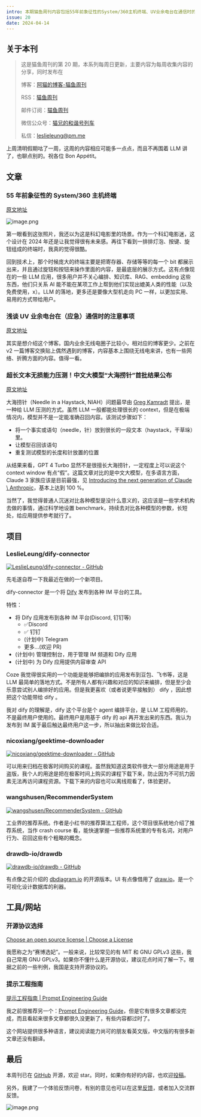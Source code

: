 ```yaml
---
intro: 本期猫鱼周刊内容包括55年前象征性的System/360主机终端、UV业余电台在通信时的注意事项以及大海捞针问题中文大模型首批结果公布。此外，介绍了最近的项目和一些工具/网站。
issue: 20
date: 2024-04-14
---
```


## 关于本刊

> 这是猫鱼周刊的第 20 期，本系列每周日更新，主要内容为每周收集内容的分享，同时发布在
>
> 博客：[阿猫的博客-猫鱼周刊](https://ameow.xyz/categories/weekly)
>
> RSS：[猫鱼周刊](https://ameow.xyz/feed/categories/weekly.xml)
>
> 邮件订阅：[猫鱼周刊](https://quail.ink/ameow)
>
> 微信公众号：[猫兄的和谐号列车](http://img.ameow.xyz/202401141448662.png)
>
> 私信：[leslieleung@pm.me](mailto:leslieleung@pm.me)

上周清明假期咕了一周，这周的内容相应可能多一点点，而且不再围着 LLM 讲了，也聊点别的。祝各位 Bon Appétit。

## 文章

### 55 年前象征性的 System/360 主机终端

[原文地址](https://www.righto.com/2019/04/iconic-consoles-of-ibm-system360.html)

![image.png](https://img.ameow.xyz/202404141930422.png)

第一眼看到这张照片，我还以为这是科幻电影里的场景。作为一个科幻电影迷，这个设计在 2024 年还是让我觉得很有未来感。再往下看到一排排灯泡、按键、旋钮组成的终端时，我真的觉得很酷。

回到技术上，那个时候庞大的终端主要是把寄存器、存储等等的每一个 bit 都展示出来，并且通过旋钮和按钮来操作里面的内容，是最底层的展示方式。这有点像现在的一些 LLM 应用，很多用户并不关心编排、知识库、RAG、embedding 这些东西，他们只关系 AI 能不能在某项工作上帮到他们实现出媲美人类的性能（以及免费使用，x）。LLM 的落地，更多还是要像大型机走向 PC 一样，以更加实用、易用的方式带给用户。

### 浅谈 UV 业余电台在（应急）通信时的注意事项

[原文地址](https://blog.mfwt.top/index.php/archives/222/)

其实是想介绍这个博客。国内业余无线电圈子比较小，相对应的博客更少。之前在 v2 一篇博客交换贴上偶然遇到的博客，内容基本上围绕无线电来讲，也有一些网络、折腾方面的内容。值得一看。

### 超长文本无损能力压测！中文大模型“大海捞针”首批结果公布

[原文地址](https://mp.weixin.qq.com/s/QgoRf2LB-7vc3vTFOHJkpw)

大海捞针（Needle in a Haystack, NIAH）问题最早由 [Greg Kamradt](https://github.com/gkamradt/LLMTest_NeedleInAHaystack) 提出，是一种给 LLM 压测的方式。虽然 LLM 一般都能处理很长的 context，但是在极端情况内，模型并不是一定能准确召回内容。该测试步骤如下：

- 将一个事实或语句（needle，针）放到很长的一段文本（haystack，干草垛）里。
- 让模型召回该语句
- 重复测试模型的长度和针放置的位置

从结果来看，GPT 4 Turbo 显然不是很擅长大海捞针，一定程度上可以说这个 context window 有点“假”。这篇文章对比的是中文大模型，在多语言方面，Claude 3 家族应该是目前最强，见 [Introducing the next generation of Claude \\ Anthropic](https://www.anthropic.com/news/claude-3-family)，基本上达到 100 %。

当然了，我觉得普通人沉迷对比各种模型是没什么意义的，这应该是一些学术机构去做的事情，通过科学地设置 benchmark，持续去对比各种模型的参数，长短处，给应用提供参考就行了。

## 项目

### LeslieLeung/dify-connector

[![LeslieLeung/dify-connector - GitHub](https://gh-card.dev/repos/LeslieLeung/dify-connector.svg?fullname=)](https://github.com/LeslieLeung/dify-connector)

先毛遂自荐一下我最近在做的一个新项目。

dify-connector 是一个将 [Dify](https://github.com/langgenius/dify) 发布到各种 IM 平台的工具。

特性：

- 将 Dify 应用发布到各种 IM 平台(Discord, 钉钉等)
  - ✅Discord
  - ✅ 钉钉
  - (计划中) Telegram
  - 更多...(欢迎 PR)
- (计划中) 管理控制台，用于管理 IM 频道和 Dify 应用
- (计划中) 为 Dify 应用提供内容审查 API

Coze 我觉得很实用的一个功能是能够把编排的应用发布到豆包、飞书等，这是 LLM 最简单的落地方式。不是所有人都有兴趣和对应的知识来编排，但是至少会乐意尝试别人编排好的应用。但是我更喜欢（或者说更早接触到） dify ，因此想把这个功能带给 dify 。

我对 dify 的理解是，dify 这个平台是个 agent 编排平台，是 LLM 工程师用的，不是最终用户使用的。最终用户是用基于 dify 的 api 再开发出来的东西。我认为发布到 IM 属于最后触达最终用户这一步，所以抽出来做比较合适。

### nicoxiang/geektime-downloader

[![nicoxiang/geektime-downloader - GitHub](https://gh-card.dev/repos/nicoxiang/geektime-downloader.svg?fullname=)](https://github.com/nicoxiang/geektime-downloader)

可以用来归档在极客时间购买的课程。虽然我知道这类软件很大一部分用途是用于盗版，我个人的用途是把在极客时间上购买的课程下载下来，防止因为不可抗力因素无法再访问课程资源。下载下来的内容也可以离线观看了，体验更好。

### wangshusen/RecommenderSystem

[![wangshusen/RecommenderSystem - GitHub](https://gh-card.dev/repos/wangshusen/RecommenderSystem.svg?fullname=)](https://github.com/wangshusen/RecommenderSystem)

工业界的推荐系统。作者是小红书的推荐算法工程师，这个项目很系统地介绍了推荐系统，当作 crash course 看，能快速掌握一些推荐系统里的专有名词，对用户行为、召回这些有个粗略的概念。

### drawdb-io/drawdb

[![drawdb-io/drawdb - GitHub](https://gh-card.dev/repos/drawdb-io/drawdb.svg?fullname=)](https://github.com/drawdb-io/drawdb)

有点像之前介绍的 [dbdiagram.io](https://dbdiagram.io/home) 的开源版本。UI 有点像借用了 [draw.io](https://draw.io/)。是一个可视化设计数据库的利器。

## 工具/网站

### 开源协议选择

[Choose an open source license | Choose a License](https://choosealicense.com/)

我愿称之为“赛博选妃”。一般来说，比较常见的有 MIT 和 GNU GPLv3 这些，我自己常用 GNU GPLv3。如果你不懂什么是开源协议，建议花点时间了解一下。根据之前的一些判例，我国是支持开源协议的。

### 提示工程指南

[提示工程指南 | Prompt Engineering Guide](https://www.promptingguide.ai/zh)

我之前很推荐另一个：[Prompt Engineering Guide](https://learnprompting.org/docs/intro)，但是它有很多文章都没完成，而且看起来很多文章都很久没更新了，有些内容都过时了。

这个网站提供很多种语言，建议阅读能力尚可的朋友看英文版，中文版的有很多新文章还没有翻译。

## 最后

本周刊已在 [GitHub](https://github.com/LeslieLeung/cat-fish-weekly) 开源，欢迎 star。同时，如果你有好的内容，也欢迎[投稿](https://github.com/LeslieLeung/cat-fish-weekly/issues/new?assignees=LeslieLeung&labels=&projects=&template=recommendations.md)。

另外，我建了一个体验反馈问卷，有别的意见也可以在这里[反馈](https://wj.qq.com/s2/14419451/42b1/)，或者加入交流群反馈。

![image.png](https://img.ameow.xyz/202404142018514.png)
